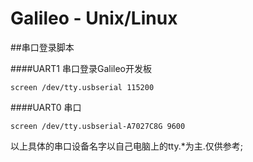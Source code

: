 Galileo - Unix/Linux
====


##串口登录脚本

####UART1 串口登录Galileo开发板
	
	screen /dev/tty.usbserial 115200
	
####UART0 串口
	
	screen /dev/tty.usbserial-A7027C8G 9600
	
以上具体的串口设备名字以自己电脑上的tty.*为主.仅供参考;

